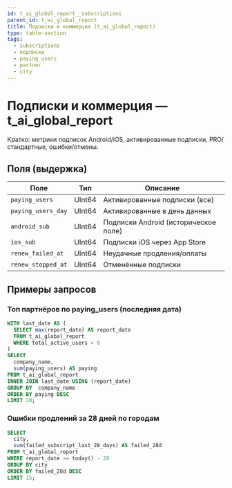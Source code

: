 ```yaml
---
id: t_ai_global_report__subscriptions
parent_id: t_ai_global_report
title: Подписки и коммерция (t_ai_global_report)
type: table-section
tags:
  - subscriptions
  - подписки
  - paying_users
  - partner
  - city
---
```


# Подписки и коммерция — t_ai_global_report

Кратко: метрики подписок Android/iOS, активированные подписки, PRO/стандартные, ошибки/отмены.

## Поля (выдержка)

| Поле                 | Тип    | Описание                                  |
| -------------------- | ------ | ----------------------------------------- |
| `paying_users`       | UInt64 | Активированные подписки (все)             |
| `paying_users_day`   | UInt64 | Активированные в день данных              |
| `android_sub`        | UInt64 | Подписки Android (историческое поле)      |
| `ios_sub`            | UInt64 | Подписки iOS через App Store              |
| `renew_failed_at`    | UInt64 | Неудачные продления/оплаты                |
| `renew_stopped_at`   | UInt64 | Отменённые подписки                       |

## Примеры запросов

### Топ партнёров по paying_users (последняя дата)
```sql
WITH last_date AS (
  SELECT max(report_date) AS report_date
  FROM t_ai_global_report
  WHERE total_active_users > 0
)
SELECT
  company_name,
  sum(paying_users) AS paying
FROM t_ai_global_report
INNER JOIN last_date USING (report_date)
GROUP BY  company_name
ORDER BY paying DESC
LIMIT 20;
```

### Ошибки продлений за 28 дней по городам
```sql
SELECT
  city,
  sum(failed_subscript_last_28_days) AS failed_28d
FROM t_ai_global_report
WHERE report_date >= today() - 28
GROUP BY city
ORDER BY failed_28d DESC
LIMIT 15;
```


